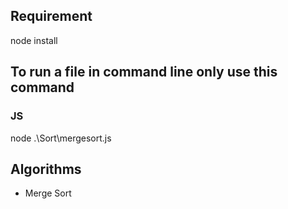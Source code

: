 ## Requirement 
node install

## To run a file in command line only use this command

### JS
node .\Sort\mergesort.js

## Algorithms
- Merge Sort
